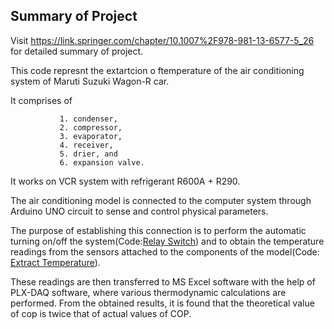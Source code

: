 ## Summary of Project
Visit https://link.springer.com/chapter/10.1007%2F978-981-13-6577-5_26 for detailed summary of project.

This code represnt the extartcion o ftemperature of the air conditioning system of Maruti Suzuki Wagon-R car.

It comprises  of 
              
               1. condenser, 
               2. compressor, 
               3. evaporator, 
               4. receiver, 
               5. drier, and 
               6. expansion valve. 
It works on VCR system with refrigerant R600A + R290. 

The air conditioning model is connected to the computer system through Arduino UNO circuit to sense and control physical parameters. 

The purpose of establishing this connection is to perform the automatic turning on/off the system(Code:[Relay Switch](https://github.com/dhruvsp/Arduino_Operated_AC/blob/main/Relay_Switch.cpp)) and to obtain the temperature readings from the sensors attached to the components of the model(Code: [Extract Temperature](https://github.com/dhruvsp/Arduino_Operated_AC/blob/main/Extratc_temp.cpp)). 

These readings are then transferred to MS Excel software with the help of PLX-DAQ software, where various thermodynamic calculations are performed. From the obtained results, it is found that the theoretical value of cop is twice that of actual values of COP. 
 
